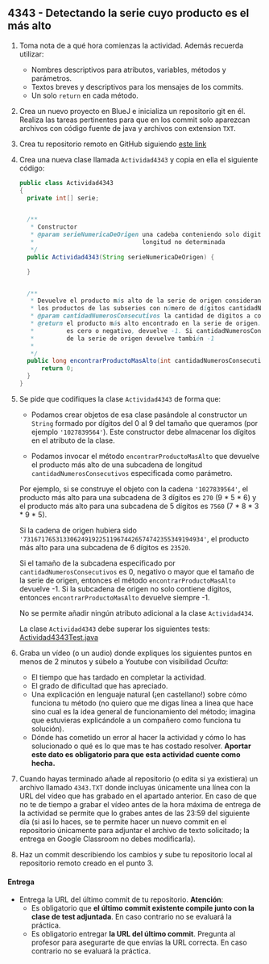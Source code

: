 ## 4343 - Detectando la serie cuyo producto es el más alto

1. Toma nota de a qué hora comienzas la actividad. Además recuerda utilizar:
   * Nombres descriptivos para atributos, variables, métodos y parámetros.
   * Textos breves y descriptivos para los mensajes de los commits.
   * Un solo `return` en cada método.

2. Crea un nuevo proyecto en BlueJ e inicializa un repositorio git en él. Realiza las tareas pertinentes para que en los commit solo aparezcan archivos con código fuente de java y archivos con extension `TXT`.

3. Crea tu repositorio remoto en GitHub siguiendo [este link](https://classroom.github.com/a/oEX6WeJd)

5. Crea una nueva clase llamada `Actividad4343` y copia en ella el siguiente código: 

      ```java
      public class Actividad4343
      {
        private int[] serie;


        /**
         * Constructor
         * @param serieNumericaDeOrigen una cadeba conteniendo solo digitos del 0 al 9 de 
         *                              longitud no determinada
         */
        public Actividad4343(String serieNumericaDeOrigen) {

        }


        /**
         * Devuelve el producto más alto de la serie de origen considerando solo 
         * los productos de las subseries con número de dígitos cantidadNumerosConsecutivos
         * @param cantidadNumerosConsecutivos la cantidad de digitos a considerar consecutivos
         * @return el producto más alto encontrado en la serie de origen. Si cantidadNumerosConsecutivos
         *         es cero o negativo, devuelve -1. Si cantidadNumerosConsecutivos es mayor que el tamaño
         *         de la serie de origen devuelve también -1
         * 
         */
        public long encontrarProductoMasAlto(int cantidadNumerosConsecutivos) {
            return 0;
        }
      }      
      ```

      
4. Se pide que codifiques la clase `Actividad4343` de forma que:

    - Podamos crear objetos de esa clase pasándole al constructor un `String` formado por dígitos del 0 al 9 del tamaño que queramos (por ejemplo `'1027839564'`). Este constructor debe almacenar los dígitos en el atributo de la clase.
    
    - Podamos invocar el método `encontrarProductoMasAlto` que devuelve el producto más alto de una subcadena de longitud `cantidadNumerosConsecutivos` especificada como parámetro. 

    Por ejemplo, si se construye el objeto con la cadena `'1027839564'`, el producto más alto para una subcadena de 3 dígitos es `270` (9 * 5 * 6) y el producto más alto para una subcadena de 5 dígitos es `7560` (7 * 8 * 3 * 9 * 5).

    Si la cadena de origen hubiera sido `'73167176531330624919225119674426574742355349194934'`, el producto más alto para una subcadena de 6 dígitos es `23520`.

    Si el tamaño de la subcadena especificado por `cantidadNumerosConsecutivos` es 0, negativo o mayor que el tamaño de la serie de origen, entonces el método `encontrarProductoMasAlto` devuelve -1.  Si la subcadena de origen no solo contiene dígitos, entonces `encontrarProductoMasAlto` devuelve siempre -1.
    
    No se permite añadir ningún atributo adicional a la clase `Actividad434`.

    La clase `Actividad4343` debe superar los siguientes tests: [Actividad4343Test.java](https://gist.github.com/miguelbayon/71832135a485491bfc83f2ae052ecb83)

5. Graba un vídeo (o un audio) donde expliques los siguientes puntos en menos de 2 minutos y súbelo a Youtube con visibilidad *Oculta*:
    - El tiempo que has tardado en completar la actividad.
    - El grado de dificultad que has apreciado.
    - Una explicación en lenguaje natural (¡en castellano!) sobre cómo funciona tu método (no quiero que me digas línea a linea que hace sino cual es la idea general de funcionamiento del método; imagina que estuvieras explicándole a un compañero como funciona tu solución).
    - Dónde has cometido un error al hacer la actividad y cómo lo has solucionado o qué es lo que mas te has costado resolver. **Aportar este dato es obligatorio para que esta actividad cuente como hecha.**

5. Cuando hayas terminado añade al repositorio (o edita si ya existiera) un archivo llamado `4343.TXT` donde incluyas únicamente una línea con la URL del vídeo que has grabado en el apartado anterior. En caso de que no te de tiempo a grabar el vídeo antes de la hora máxima de entrega de la actividad se permite que lo grabes antes de las 23:59 del siguiente día (si asi lo haces, se te permite hacer un nuevo commit en el repositorio únicamente para adjuntar el archivo de texto solicitado; la entrega en Google Classroom no debes modificarla).

6. Haz un commit describiendo los cambios y sube tu repositorio local al repositorio remoto creado en el punto 3.

#### Entrega

* Entrega la URL del último commit de tu repositorio. __Atención__: 
  * Es obligatorio que __el último commit existente compile junto con la clase de test adjuntada__. En caso contrario no se evaluará la práctica.
  * Es obligatorio entregar __la URL del último commit__. Pregunta al profesor para asegurarte de que envías la URL correcta. En caso contrario no se evaluará la práctica.
